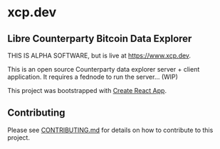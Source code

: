 # xcp.dev

## Libre Counterparty Bitcoin Data Explorer

THIS IS ALPHA SOFTWARE, but is live at https://www.xcp.dev.

This is an open source Counterparty data explorer server + client application. It requires a fednode to run the server... (WIP)

This project was bootstrapped with [Create React App](https://github.com/facebook/create-react-app).

## Contributing
    
Please see [CONTRIBUTING.md](CONTRIBUTING.md) for details on how to contribute to this project.
